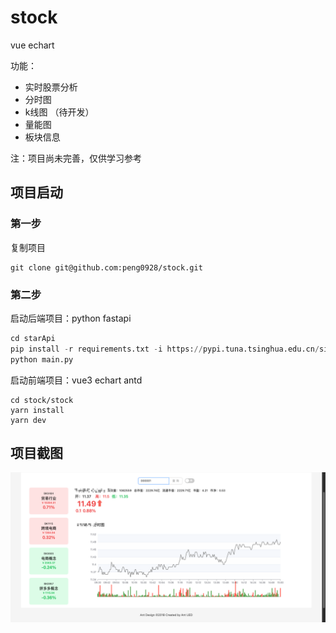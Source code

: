 # stock

vue echart

功能：

- 实时股票分析 
- 分时图
-  k线图 （待开发）
- 量能图
- 板块信息

注：项目尚未完善，仅供学习参考

## 项目启动

### 第一步

复制项目

```git
git clone git@github.com:peng0928/stock.git
```

### 第二步

启动后端项目：python fastapi

```python
cd starApi
pip install -r requirements.txt -i https://pypi.tuna.tsinghua.edu.cn/simple
python main.py
```



启动前端项目：vue3 echart antd

```yarn
cd stock/stock
yarn install 
yarn dev
```



## 项目截图

![image-20241203175914472](imgs/1.png)